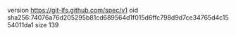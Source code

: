 version https://git-lfs.github.com/spec/v1
oid sha256:74076a76d205295b81cd689564d1f015d6ffc798d9d7ce34765d4c1554011da1
size 139
